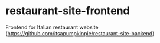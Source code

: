 # restaurant-site-frontend
Frontend for Italian restaurant website (https://github.com/itsapumpkinpie/restaurant-site-backend)
